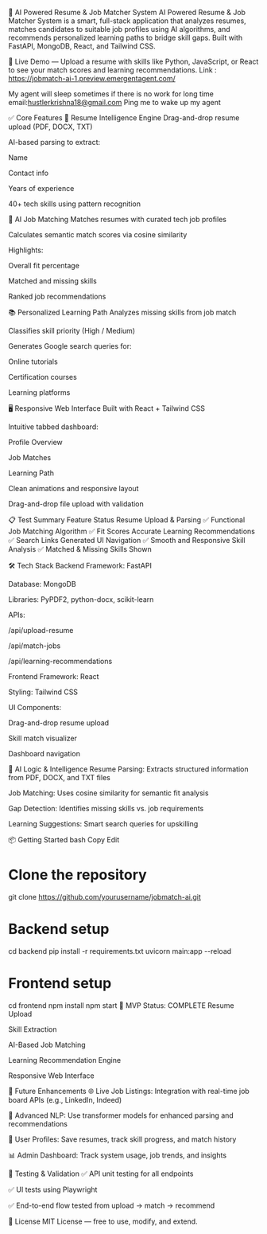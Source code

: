 🧠 AI Powered Resume & Job Matcher System
AI Powered Resume & Job Matcher System is a smart, full-stack application that analyzes resumes, matches candidates to suitable job profiles using AI algorithms, and recommends personalized learning paths to bridge skill gaps. Built with FastAPI, MongoDB, React, and Tailwind CSS.

🔗 Live Demo — Upload a resume with skills like Python, JavaScript, or React to see your match scores and learning recommendations.
 Link : https://jobmatch-ai-1.preview.emergentagent.com/

My agent will sleep sometimes if there is no work for long time 
email:hustlerkrishna18@gmail.com 
Ping me to wake up my agent

✅ Core Features
📄 Resume Intelligence Engine
Drag-and-drop resume upload (PDF, DOCX, TXT)

AI-based parsing to extract:

Name

Contact info

Years of experience

40+ tech skills using pattern recognition

🎯 AI Job Matching
Matches resumes with curated tech job profiles

Calculates semantic match scores via cosine similarity

Highlights:

Overall fit percentage

Matched and missing skills

Ranked job recommendations

📚 Personalized Learning Path
Analyzes missing skills from job match

Classifies skill priority (High / Medium)

Generates Google search queries for:

Online tutorials

Certification courses

Learning platforms

🖥️ Responsive Web Interface
Built with React + Tailwind CSS

Intuitive tabbed dashboard:

Profile Overview

Job Matches

Learning Path

Clean animations and responsive layout

Drag-and-drop file upload with validation

📋 Test Summary
Feature	Status
Resume Upload & Parsing	✅ Functional
Job Matching Algorithm	✅ Fit Scores Accurate
Learning Recommendations	✅ Search Links Generated
UI Navigation	✅ Smooth and Responsive
Skill Analysis	✅ Matched & Missing Skills Shown

🛠 Tech Stack
Backend
Framework: FastAPI

Database: MongoDB

Libraries: PyPDF2, python-docx, scikit-learn

APIs:

/api/upload-resume

/api/match-jobs

/api/learning-recommendations

Frontend
Framework: React

Styling: Tailwind CSS

UI Components:

Drag-and-drop resume upload

Skill match visualizer

Dashboard navigation

🤖 AI Logic & Intelligence
Resume Parsing: Extracts structured information from PDF, DOCX, and TXT files

Job Matching: Uses cosine similarity for semantic fit analysis

Gap Detection: Identifies missing skills vs. job requirements

Learning Suggestions: Smart search queries for upskilling

📦 Getting Started
bash
Copy
Edit
# Clone the repository
git clone https://github.com/yourusername/jobmatch-ai.git

# Backend setup
cd backend
pip install -r requirements.txt
uvicorn main:app --reload

# Frontend setup
cd frontend
npm install
npm start
🚀 MVP Status: COMPLETE
 Resume Upload

 Skill Extraction

 AI-Based Job Matching

 Learning Recommendation Engine

 Responsive Web Interface

🔧 Future Enhancements
🌐 Live Job Listings: Integration with real-time job board APIs (e.g., LinkedIn, Indeed)

🧠 Advanced NLP: Use transformer models for enhanced parsing and recommendations

👤 User Profiles: Save resumes, track skill progress, and match history

📊 Admin Dashboard: Track system usage, job trends, and insights

🧪 Testing & Validation
✅ API unit testing for all endpoints

✅ UI tests using Playwright

✅ End-to-end flow tested from upload → match → recommend

📃 License
MIT License — free to use, modify, and extend.
